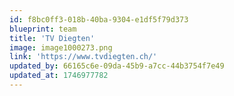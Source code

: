 ```yaml
---
id: f8bc0ff3-018b-40ba-9304-e1df5f79d373
blueprint: team
title: 'TV Diegten'
image: image1000273.png
link: 'https://www.tvdiegten.ch/'
updated_by: 66165c6e-09da-45b9-a7cc-44b3754f7e49
updated_at: 1746977782
---
```

